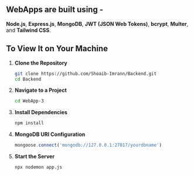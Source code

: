 ## WebApps are built using - <br>
**Node.js**, **Express.js**, **MongoDB**, **JWT (JSON Web Tokens)**, **bcrypt**, **Multer**, and **Tailwind CSS**.

## To View It on Your Machine

1. **Clone the Repository**
   
    ```bash
    git clone https://github.com/Shoaib-Imrann/Backend.git
    cd Backend
    ```

2. **Navigate to a Project**

    ```bash
    cd WebApp-3
    ```

3. **Install Dependencies**

    ```bash
    npm install
    ```

4. **MongoDB URI Configuration**

    ```javascript
    mongoose.connect('mongodb://127.0.0.1:27017/yourdbname')
    ```

5. **Start the Server**

    ```bash
    npx nodemon app.js
    ```
